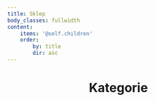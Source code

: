 ```yaml
---
title: Sklep
body_classes: fullwidth
content:
    items: '@self.children'
    order:
        by: title
        dir: asc
---
```


<center><h1>Kategorie</h1></center>
